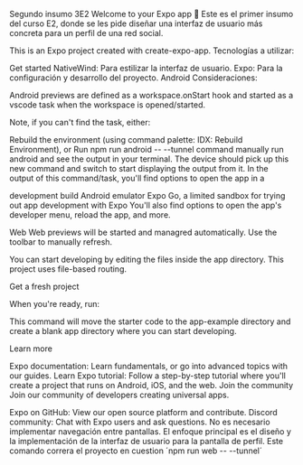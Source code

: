 Segundo insumo 3E2
Welcome to your Expo app 👋
Este es el primer insumo del curso E2, donde se les pide diseñar una interfaz de usuario más concreta para un perfil de una red social.

This is an Expo project created with create-expo-app. Tecnologías a utilizar:

Get started
NativeWind: Para estilizar la interfaz de usuario.
Expo: Para la configuración y desarrollo del proyecto.
Android
Consideraciones:

Android previews are defined as a workspace.onStart hook and started as a vscode task when the workspace is opened/started.

Note, if you can't find the task, either:

Rebuild the environment (using command palette: IDX: Rebuild Environment), or
Run npm run android -- --tunnel command manually run android and see the output in your terminal. The device should pick up this new command and switch to start displaying the output from it.
In the output of this command/task, you'll find options to open the app in a

development build
Android emulator
Expo Go, a limited sandbox for trying out app development with Expo
You'll also find options to open the app's developer menu, reload the app, and more.

Web
Web previews will be started and managred automatically. Use the toolbar to manually refresh.

You can start developing by editing the files inside the app directory. This project uses file-based routing.

Get a fresh project

When you're ready, run:

This command will move the starter code to the app-example directory and create a blank app directory where you can start developing.

Learn more


Expo documentation: Learn fundamentals, or go into advanced topics with our guides.
Learn Expo tutorial: Follow a step-by-step tutorial where you'll create a project that runs on Android, iOS, and the web.
Join the community
Join our community of developers creating universal apps.

Expo on GitHub: View our open source platform and contribute.
Discord community: Chat with Expo users and ask questions.
No es necesario implementar navegación entre pantallas.
El enfoque principal es el diseño y la implementación de la interfaz de usuario para la pantalla de perfil.
Este comando correra el proyecto en cuestion ´npm run web -- --tunnel´

